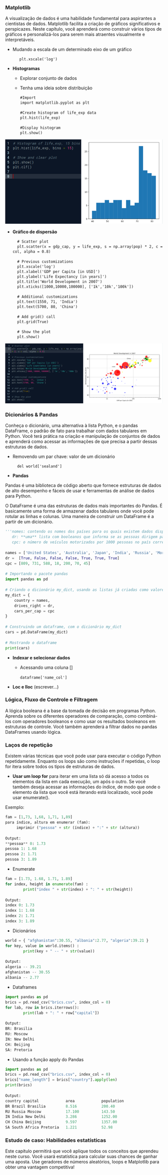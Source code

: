 ### Matplotlib
A visualização de dados é uma habilidade fundamental para aspirantes a cientistas de dados. Matplotlib facilita a criação de gráficos significativos e perspicazes. Neste capítulo, você aprenderá como construir vários tipos de gráficos e personalizá-los para serem mais atraentes visualmente e interpretáveis.

* Mudando a escala de um determinado eixo de um gráfico
    
         plt.xscale('log')


* **Histogramas**
  
  * Explorar conjunto de dados
  * Tenha uma ideia sobre distribuição
        
        #Import
        import matplotlib.pyplot as plt

        #Create histogram of life_exp data
        plt.hist(life_exp)

        #Display histogram
        plt.show()
<div align="center">
<img src="./../images/hist1.png">
</div>

* **Gráfico de dispersão**

        # Scatter plot
        plt.scatter(x = gdp_cap, y = life_exp, s = np.array(pop) * 2, c = col, alpha = 0.8)

        # Previous customizations
        plt.xscale('log') 
        plt.xlabel('GDP per Capita [in USD]')
        plt.ylabel('Life Expectancy [in years]')
        plt.title('World Development in 2007')
        plt.xticks([1000,10000,100000], ['1k','10k','100k'])

        # Additional customizations
        plt.text(1550, 71, 'India')
        plt.text(5700, 80, 'China')

        # Add grid() call
        plt.grid(True)

        # Show the plot
        plt.show()

<div align="center">
<img src="./../images/scatter.png">
</div>

### Dicionários & Pandas
Conheça o dicionário, uma alternativa à lista Python, e o pandas DataFrame, o padrão de fato para trabalhar com dados tabulares em Python. Você terá prática na criação e manipulação de conjuntos de dados e aprenderá como acessar as informações de que precisa a partir dessas estruturas de dados.
        
- Removendo um par chave: valor de um dicionário
        
        del world['sealand']

- **Pandas**

Pandas é uma biblioteca de código aberto que fornece estruturas de dados de alto desempenho e fáceis de usar e ferramentas de análise de dados para Python.

O DataFrame é uma das estruturas de dados mais importantes do Pandas. É basicamente uma forma de armazenar dados tabulares onde você pode rotular as linhas e colunas. Uma maneira de construir um DataFrame é a partir de um dicionário.


```python
'''nomes: contendo os nomes dos países para os quais existem dados disponíveis.
   dr: **uma** lista com booleanos que informa se as pessoas dirigem para a esquerda ou direita no país correspondente.
   cpc: o número de veículos motorizados por 1000 pessoas no país correspondente.'''

names = ['United States', 'Australia', 'Japan', 'India', 'Russia', 'Morocco', 'Egypt']
dr =  [True, False, False, False, True, True, True]
cpc = [809, 731, 588, 18, 200, 70, 45]

# Importando o pacote pandas
import pandas as pd

# Criando o dicionário my_dict, usando as listas já criadas como valores
my_dict = {
    country = names,
    drives_right = dr,
    cars_per_cap = cpc
}

# Construindo um dataframe, com o dicionário my_dict
cars = pd.DataFrame(my_dict)

# Mostrando o dataframe
print(cars)
```

- **Indexar e selecionar dados**
    * Acessando uma coluna []

        `dataframe['name_col']`

- **Loc e Iloc** (escrever...)
    
         
         

### Lógica, Fluxo de Controle e Filtragem


A lógica booleana é a base da tomada de decisão em programas Python. Aprenda sobre os diferentes operadores de comparação, como combiná-los com operadores booleanos e como usar os resultados booleanos em estruturas de controle. Você também aprenderá a filtrar dados no pandas DataFrames usando lógica.


### Laços de repetição
Existem várias técnicas que você pode usar para executar o código Python repetidamente. Enquanto os loops são como instruções if repetidas, o loop for itera sobre todos os tipos de estruturas de dados.

- **Usar um loop for** para iterar em uma lista só dá acesso a todos os elementos da lista em cada execução, um após o outro. Se você também deseja acessar as informações do índice, de modo que onde o elemento da lista que você está iterando está localizado, você pode usar enumerate().

Exemplo:


```python
fam = [1,73, 1,68, 1,71, 1,89]
para índice, altura em enumerar (fam):
     imprimir ("pessoa" + str (índice) + ":" + str (altura))

Output:
**pessoa** 0: 1.73
pessoa 1: 1.68
pessoa 2: 1.71
pessoa 3: 1.89

```

- Enumerate

```python
fam = [1.73, 1.68, 1.71, 1.89]
for index, height in enumerate(fam) :
        print("index " + str(index) + ": " + str(height))

Output:
index 0: 1.73
index 1: 1.68
index 2: 1.71
index 3: 1.89
```

- Dicionários


```python
world = { "afghanistan":30.55, "albania":2.77, "algeria":39.21 }
for key, value in world.items() :
        print(key + " -- " + str(value))

Output:
algeria -- 39.21
afghanistan -- 30.55
albania -- 2.77
```

- Dataframes


```python
import pandas as pd
brics = pd.read_csv("brics.csv", index_col = 0)
for lab, row in brics.iterrows():
        print(lab + ": " + row["capital"])

Output:
BR: Brasilia
RU: Moscow
IN: New Delhi
CH: Beijing
SA: Pretoria
```

*  Usando a função apply do Pandas
  

```python
import pandas as pd
brics = pd.read_csv("brics.csv", index_col = 0)
brics["name_length"] = brics["country"].apply(len)
print(brics)

Output:
country capital            area            population
BR Brazil Brasilia         8.516           200.40
RU Russia Moscow           17.100          143.50
IN India New Delhi         3.286           1252.00
CH China Beijing           9.597           1357.00
SA South Africa Pretoria   1.221           52.98
```

### Estudo de caso: Habilidades estatísticas

Este capítulo permitirá que você aplique todos os conceitos que aprendeu neste curso. Você usará estatística para calcular suas chances de ganhar uma aposta. Use geradores de números aleatórios, loops e Matplotlib para obter uma vantagem competitiva!
